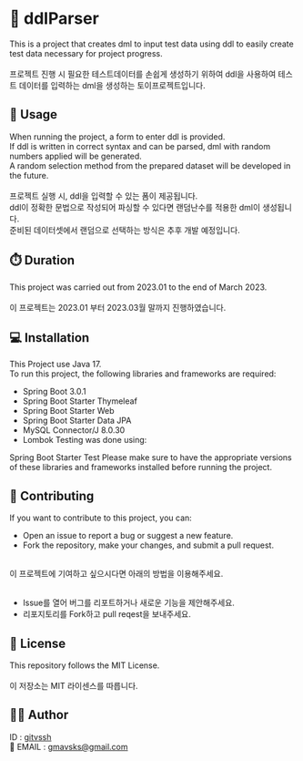 # 📁 ddlParser

This is a project that creates dml to input test data using ddl to easily create test data necessary for project progress.
<br>
<br>
프로젝트 진행 시 필요한 테스트데이터를 손쉽게 생성하기 위하여 ddl을 사용하여 테스트 데이터를 입력하는 dml을 생성하는 토이프로젝트입니다.

## 📖 Usage

When running the project, a form to enter ddl is provided.
<br>
If ddl is written in correct syntax and can be parsed, dml with random numbers applied will be generated.
<br>
A random selection method from the prepared dataset will be developed in the future.
<br>
<br>
프로젝트 실행 시, ddl을 입력할 수 있는 폼이 제공됩니다.
<br>
ddl이 정확한 문법으로 작성되어 파싱할 수 있다면 랜덤난수를 적용한 dml이 생성됩니다.
<br>
준비된 데이터셋에서 랜덤으로 선택하는 방식은 추후 개발 예정입니다. 

## :stopwatch: Duration 

This project was carried out from 2023.01 to the end of March 2023.
<br>
<br>
이 프로젝트는 2023.01 부터 2023.03월 말까지 진행하였습니다.

## 💻 Installation

This Project use Java 17.
<br>
To run this project, the following libraries and frameworks are required:

- Spring Boot 3.0.1
- Spring Boot Starter Thymeleaf
- Spring Boot Starter Web
- Spring Boot Starter Data JPA
- MySQL Connector/J 8.0.30
- Lombok
Testing was done using:

Spring Boot Starter Test
Please make sure to have the appropriate versions of these libraries and frameworks installed before running the project.

## 🤝 Contributing

If you want to contribute to this project, you can:
<br>

- Open an issue to report a bug or suggest a new feature.
- Fork the repository, make your changes, and submit a pull request.
<br>
이 프로젝트에 기여하고 싶으시다면 아래의 방법을 이용해주세요.
<br>
<br>

- Issue를 열어 버그를 리포트하거나 새로운 기능을 제안해주세요.
- 리포지토리를 Fork하고 pull reqest을 보내주세요.

## 📝 License

This repository follows the MIT License.
<br>
<br>
이 저장소는 MIT 라이센스를 따릅니다.

## 🧑‍💻 Author

ID : <a href="https://github.com/gitvssh" target="_new">gitvssh</a>
<br>
:email: EMAIL : gmavsks@gmail.com
